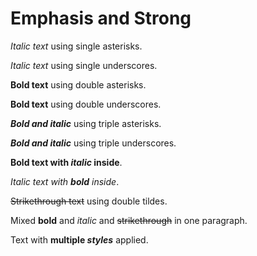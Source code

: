 # Emphasis and Strong
<!-- 
TEST REASONING:
Emphasis formatting standardization is visible here. The serializer has normalized
the syntax, preferring underscores (_) for italics rather than asterisks (*).
This is acceptable because the semantic meaning and visual rendering are identical,
and standardizing on one syntax improves consistency throughout the document.
-->


_Italic text_ using single asterisks.

_Italic text_ using single underscores.

**Bold text** using double asterisks.

**Bold text** using double underscores.

***Bold and italic*** using triple asterisks.

***Bold and italic*** using triple underscores.

**Bold text with _italic_ inside**.

_Italic text with **bold** inside_.

~~Strikethrough text~~ using double tildes.

Mixed **bold** and _italic_ and ~~strikethrough~~ in one paragraph.

Text with **multiple _styles_** applied.